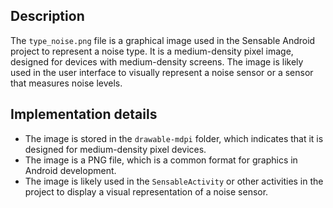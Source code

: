 ## Description

The `type_noise.png` file is a graphical image used in the Sensable Android project to represent a noise type. It is a medium-density pixel image, designed for devices with medium-density screens. The image is likely used in the user interface to visually represent a noise sensor or a sensor that measures noise levels.


## Implementation details


* The image is stored in the `drawable-mdpi` folder, which indicates that it is designed for medium-density pixel devices.
* The image is a PNG file, which is a common format for graphics in Android development.
* The image is likely used in the `SensableActivity` or other activities in the project to display a visual representation of a noise sensor.



